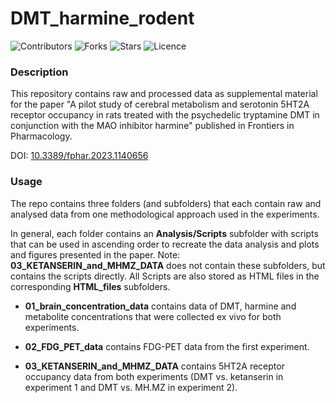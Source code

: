# DMT_harmine_rodent

![Contributors](https://img.shields.io/github/contributors/klemens-egger/DMT_harmine_rodent?style=plastic)
![Forks](https://img.shields.io/github/forks/klemens-egger/DMT_harmine_rodent)
![Stars](https://img.shields.io/github/stars/klemens-egger/DMT_harmine_rodent)
![Licence](https://img.shields.io/github/license/klemens-egger/DMT_harmine_rodent)


### Description

This repository contains raw and processed data as supplemental material for the paper "A pilot study of cerebral metabolism and serotonin 5HT2A receptor occupancy in rats treated with the psychedelic tryptamine DMT in conjunction with the MAO inhibitor harmine" published in Frontiers in Pharmacology. 

DOI: [10.3389/fphar.2023.1140656](https://10.3389/fphar.2023.1140656)


### Usage

The repo contains three folders (and subfolders) that each contain raw and analysed data from one methodological approach used in the experiments.

In general, each folder contains an **Analysis/Scripts** subfolder with scripts that can be used in ascending order to recreate the data analysis and plots and figures presented in the paper. 
Note: **03_KETANSERIN_and_MHMZ_DATA** does not contain these subfolders, but contains the scripts directly. 
All Scripts are also stored as HTML files in the corresponding **HTML_files** subfolders.  

- **01_brain_concentration_data** contains data of DMT, harmine and metabolite concentrations that were collected ex vivo for both experiments. 

- **02_FDG_PET_data** contains FDG-PET data from the first experiment.

- **03_KETANSERIN_and_MHMZ_DATA** contains 5HT2A receptor occupancy data from both experiments (DMT vs. ketanserin in experiment 1 and DMT vs. MH.MZ in experiment 2).




